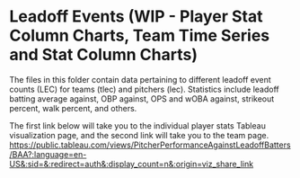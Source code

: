 # Leadoff Events (WIP - Player Stat Column Charts, Team Time Series and Stat Column Charts)

The files in this folder contain data pertaining to different leadoff event counts (LEC) for teams (tlec) and pitchers (lec). Statistics include leadoff batting average against, OBP against, OPS and wOBA against, strikeout percent, walk percent, and others.

The first link below will take you to the individual player stats Tableau visualization page, and the second link will take you to the team page.
https://public.tableau.com/views/PitcherPerformanceAgainstLeadoffBatters/BAA?:language=en-US&:sid=&:redirect=auth&:display_count=n&:origin=viz_share_link
